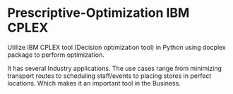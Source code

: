 # Prescriptive-Optimization IBM CPLEX
Utilize IBM CPLEX tool (Decision optimization tool) in Python using docplex package to perform optimization.

It has several Industry applications. 
The use cases range from minimizing transport routes to scheduling staff/events to placing stores in perfect locations. Which makes it an important tool in the Business.  
